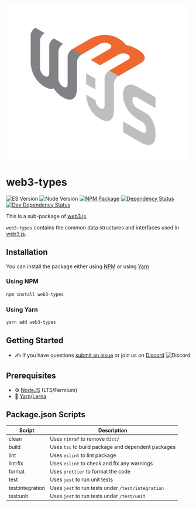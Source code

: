 <p align="center">
  <img src="assets/logo/web3js.jpg" width="500" alt="web3.js" />
</p>

# web3-types

![ES Version](https://img.shields.io/badge/ES-2020-yellow)
![Node Version](https://img.shields.io/badge/node-14.x-green)
[![NPM Package][npm-image]][npm-url]
[![Dependency Status][deps-image]][deps-url]
[![Dev Dependency Status][deps-dev-image]][deps-dev-url]

This is a sub-package of [web3.js][repo].

`web3-types` contains the common data structures and interfaces used in [web3.js][repo].

## Installation

You can install the package either using [NPM](https://www.npmjs.com/package/web3-types) or using [Yarn](https://yarnpkg.com/package/web3-types)

### Using NPM

```bash
npm install web3-types
```

### Using Yarn

```bash
yarn add web3-types
```

## Getting Started

-   :writing_hand: If you have questions [submit an issue](https://github.com/ChainSafe/web3.js/issues/new) or join us on [Discord](https://discord.gg/yjyvFRP)
    ![Discord](https://img.shields.io/discord/593655374469660673.svg?label=Discord&logo=discord)

## Prerequisites

-   :gear: [NodeJS](https://nodejs.org/) (LTS/Fermium)
-   :toolbox: [Yarn](https://yarnpkg.com/)/[Lerna](https://lerna.js.org/)

## Package.json Scripts

| Script           | Description                                        |
| ---------------- | -------------------------------------------------- |
| clean            | Uses `rimraf` to remove `dist/`                    |
| build            | Uses `tsc` to build package and dependent packages |
| lint             | Uses `eslint` to lint package                      |
| lint:fix         | Uses `eslint` to check and fix any warnings        |
| format           | Uses `prettier` to format the code                 |
| test             | Uses `jest` to run unit tests                      |
| test:integration | Uses `jest` to run tests under `/test/integration` |
| test:unit        | Uses `jest` to run tests under `/test/unit`        |

[docs]: https://docs.web3js.org/
[repo]: https://github.com/ethereum/web3.js
[npm-image]: https://img.shields.io/npm/v/web3-types.svg
[npm-url]: https://npmjs.org/packages/web3-types
[deps-image]: https://david-dm.org/ethereum/web3.js/4.x/status.svg?path=packages/web3-types
[deps-url]: https://david-dm.org/ethereum/web3.js/4.x?path=packages/web3-types
[deps-dev-image]: https://david-dm.org/ethereum/web3.js/4.x/dev-status.svg?path=packages/web3-types
[deps-dev-url]: https://david-dm.org/ethereum/web3.js/4.x?type=dev&path=packages/web3-types
